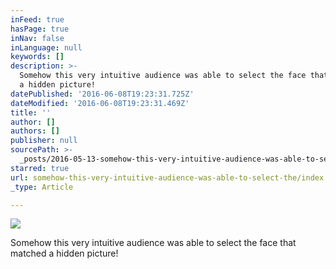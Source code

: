 ```yaml
---
inFeed: true
hasPage: true
inNav: false
inLanguage: null
keywords: []
description: >-
  Somehow this very intuitive audience was able to select the face that matched
  a hidden picture!
datePublished: '2016-06-08T19:23:31.725Z'
dateModified: '2016-06-08T19:23:31.469Z'
title: ''
author: []
authors: []
publisher: null
sourcePath: >-
  _posts/2016-05-13-somehow-this-very-intuitive-audience-was-able-to-select-the.md
starred: true
url: somehow-this-very-intuitive-audience-was-able-to-select-the/index.html
_type: Article

---
```

![](https://the-grid-user-content.s3-us-west-2.amazonaws.com/d51ddb3d-bbf3-4e7f-8a3d-a8b9a6132564.jpg)

Somehow this very intuitive audience was able to select the face that matched a hidden picture!